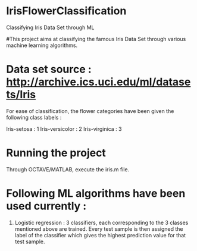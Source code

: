 # IrisFlowerClassification
Classifying Iris Data Set through ML

#This project aims at classifying the famous Iris Data Set through various machine learning algorithms.

# Data set source : http://archive.ics.uci.edu/ml/datasets/Iris

For ease of classification, the flower categories have been given the following class labels : 

Iris-setosa : 1
Iris-versicolor : 2
Iris-virginica : 3

# Running the project

Through OCTAVE/MATLAB, execute the iris.m file.


# Following ML algorithms have been used currently :

1. Logistic regression : 3 classifiers, each corresponding to the 3 classes mentioned above are trained. Every test sample is then assigned the label of the classifier which gives the highest prediction value for that test sample.
